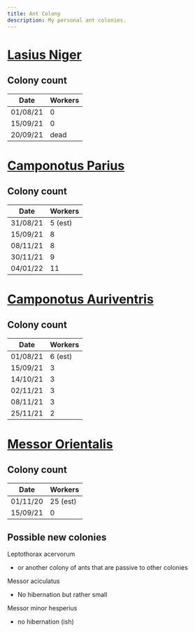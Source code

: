 ```yaml
---
title: Ant Colony
description: My personal ant colonies.
---
```


# [Lasius Niger](careguide/lasius_niger.md)

## Colony count

| Date      | Workers |
| ----------| ------- |
| 01/08/21  | 0       |
| 15/09/21  | 0       |
| 20/09/21  | dead    |


# [Camponotus Parius](careguide/camponotus_parius.md)

## Colony count

| Date      | Workers |
| ----------| ------- |
| 31/08/21  | 5 (est) |
| 15/09/21  | 8       |
| 08/11/21  | 8       |
| 30/11/21  | 9       |
| 04/01/22  | 11      |

# [Camponotus Auriventris](careguide/camponotus_auriventris.md)

## Colony count

| Date      | Workers |
| ----------| ------- |
| 01/08/21  | 6 (est) |
| 15/09/21  | 3       |
| 14/10/21  | 3       |
| 02/11/21  | 3       |
| 08/11/21  | 3       |
| 25/11/21  | 2       |

# [Messor Orientalis](careguide/messor_orientalis.md)

## Colony count

| Date      | Workers |
| ----------| ------- |
| 01/11/20  | 25 (est)|
| 15/09/21  | 0       |


## Possible new colonies

Leptothorax acervorum
- or another colony of ants that are passive to other colonies

Messor aciculatus
- No hibernation but rather small

Messor minor hesperius
- no hibernation (ish)
